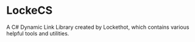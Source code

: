# LockeCS
A C# Dynamic Link Library created by Lockethot, which contains various helpful tools and utilities.
